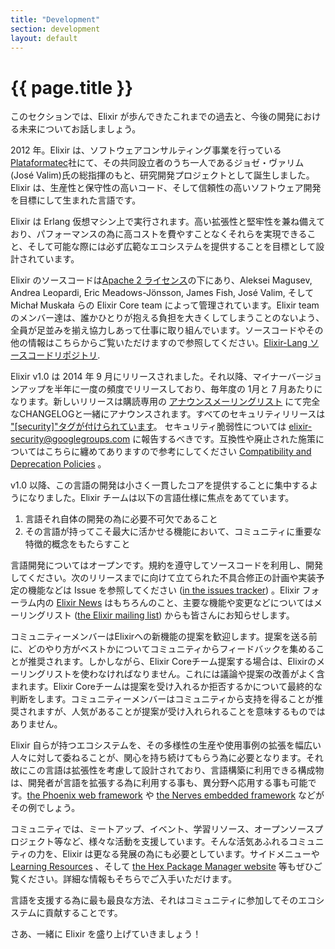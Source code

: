 ```yaml
---
title: "Development"
section: development
layout: default
---
```


# {{ page.title }}

このセクションでは、Elixir が歩んできたこれまでの過去と、今後の開発における未来についてお話しましょう。

2012 年。Elixir は、ソフトウェアコンサルティング事業を行っている[Plataformatec](http://plataformatec.com.br/)社にて、その共同設立者のうち一人であるジョゼ・ヴァリム(José Valim)氏の総指揮のもと、研究開発プロジェクトとして誕生しました。Elixir は、生産性と保守性の高いコード、そして信頼性の高いソフトウェア開発を目標にして生まれた言語です。

Elixir は Erlang 仮想マシン上で実行されます。高い拡張性と堅牢性を兼ね備えており、パフォーマンスの為に高コストを費やすことなくそれらを実現できること、そして可能な際には必ず広範なエコシステムを提供することを目標として設計されています。

Elixir のソースコードは[Apache 2 ライセンス](https://github.com/elixir-lang/elixir/blob/master/LICENSE)の下にあり、Aleksei Magusev, Andrea Leopardi, Eric Meadows-Jönsson, James Fish, José Valim, そして Michał Muskała らの Elixir Core team によって管理されています。Elixir team のメンバー達は、誰かひとりが抱える負担を大きくしてしまうことのないよう、全員が足並みを揃え協力しあって仕事に取り組んでいます。ソースコードやその他の情報はこちらからご覧いただけますので参照してください。[Elixir-Lang ソースコードリポジトリ](https://github.com/elixir-lang/elixir). 

Elixir v1.0 は 2014 年 9 月にリリースされました。それ以降、マイナーバージョンアップを半年に一度の頻度でリリースしており、毎年度の 1月と 7 月あたりになります。新しいリリースは購読専用の [アナウンスメーリングリスト](https://groups.google.com/group/elixir-lang-ann) にて完全なCHANGELOGと一緒にアナウンスされます。すべてのセキュリティリリースは ["[security]"タグが付けられています](https://groups.google.com/forum/#!searchin/elixir-lang-ann/%5Bsecurity%5D%7Csort:date)。 セキュリティ脆弱性については [elixir-security@googlegroups.com](mailto:elixir-security@googlegroups.com) に報告するべきです。互換性や廃止された施策についてはこちらに纏めてありますので参考にしてください [Compatibility and Deprecation Policies](https://hexdocs.pm/elixir/compatibility-and-deprecations.html#content) 。

v1.0 以降、この言語の開発は小さく一貫したコアを提供することに集中するようになりました。Elixir チームは以下の言語仕様に焦点をあてています。

  1. 言語それ自体の開発の為に必要不可欠であること
  2. その言語が持ってこそ最大に活かせる機能において、コミュニティに重要な特徴的概念をもたらすこと

言語開発についてはオープンです。規約を遵守してソースコードを利用し、開発してください。次のリリースまでに向けて立てられた不具合修正の計画や実装予定の機能などは Issue を参照してください ([in the issues tracker](https://github.com/elixir-lang/elixir/issues)) 。Elixir フォーラム内の [Elixir News](https://elixirforum.com/c/elixir-news) はもちろんのこと、主要な機能や変更などについてはメーリングリスト ([the Elixir mailing list](https://groups.google.com/group/elixir-lang-core)) からも皆さんにお知らせします。 

コミュニティーメンバーはElixirへの新機能の提案を歓迎します。提案を送る前に、どのやり方がベストかについてコミュニティからフィードバックを集めることが推奨されます。しかしながら、Elixir Coreチーム提案する場合は、Elixirのメーリングリストを使わなければなりません。これには議論や提案の改善がよく含まれます。Elixir Coreチームは提案を受け入れるか拒否するかについて最終的な判断をします。コミュニティーメンバーはコミュニティから支持を得ることが推奨されますが、人気があることが提案が受け入れられることを意味するものではありません。

Elixir 自らが持つエコシステムを、その多様性の生産や使用事例の拡張を幅広い人々に対して委ねることが、関心を持ち続けてもらう為に必要となります。それ故にこの言語は拡張性を考慮して設計されており、言語構築に利用できる構成物は、開発者が言語を拡張する為に利用する事も、異分野へ応用する事も可能です。[the Phoenix web framework](http://phoenixframework.org) や [the Nerves embedded framework](http://nerves-project.org) などがその例でしょう。

コミュニティでは、ミートアップ、イベント、学習リソース、オープンソースプロジェクト等など、様々な活動を支援しています。そんな活気あふれるコミュニティの力を、Elixir は更なる発展の為にも必要としています。サイドメニューや [Learning Resources](/learning.html) 、そして [the Hex Package Manager website](https://hex.pm/) 等もぜひご覧ください。詳細な情報もそちらでご入手いただけます。

言語を支援する為に最も最良な方法、それはコミュニティに参加してそのエコシステムに貢献することです。

さあ、一緒に Elixir を盛り上げていきましょう！
